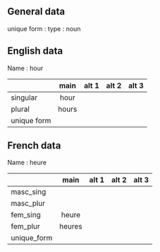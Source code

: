 ## General data

unique form :
type : noun

## English data

Name : hour

|             | main  | alt 1 | alt 2 | alt 3 |
| :---------- | :---: | :---: | :---: | ----- |
| singular    | hour  |       |       |       |
| plural      | hours |       |       |       |
| unique form |       |       |       |       |

## French data

Name : heure

|             |  main  | alt 1 | alt 2 | alt 3 |
| :---------- | :----: | :---: | :---: | :---: |
| masc_sing   |        |       |       |       |
| masc_plur   |        |       |       |       |
| fem_sing    | heure  |       |       |       |
| fem_plur    | heures |       |       |       |
| unique_form |        |       |       |       |


